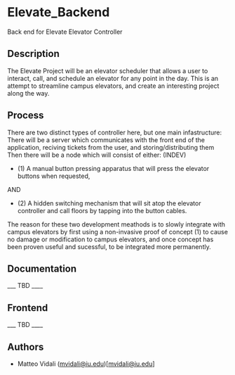 # Elevate_Backend
Back end for Elevate Elevator Controller

## Description
The Elevate Project will be an elevator scheduler that allows a user to interact, call, and schedule an elevator for any point in the day. This is an attempt to streamline campus elevators, and create an interesting project along the way.

## Process
There are two distinct types of controller here, but one main infastructure: 
There will be a server which communicates with the front end of the application, reciving tickets from the user, and storing/distributing them
Then there will be a node which will consist of either:
(INDEV)
 - (1) A manual button pressing apparatus that will press the elevator buttons when requested, 

AND
 - (2) A hidden switching mechanism that will sit atop the elevator controller and call floors by tapping into the button cables.

The reason for these two development meathods is to slowly integrate with campus elevators by first using a non-invasive proof of concept (1) to cause no damage or modification to campus elevators, and once concept has been proven useful and sucessful, to be integrated more permanently.

## Documentation
 ___ TBD ____
 
## Frontend
 ___ TBD ____
 
## Authors
 - Matteo Vidali (mvidali@iu.edu)[mvidali@iu.edu]